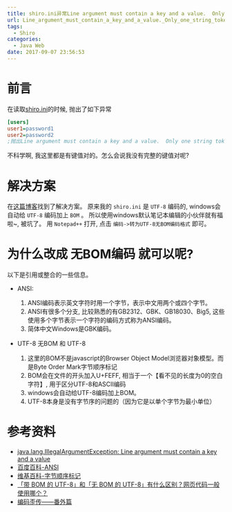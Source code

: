 ```yaml
---
title: shiro.ini异常Line argument must contain a key and a value.  Only one string token was found.
url: Line_argument_must_contain_a_key_and_a_value._Only_one_string_token_was_found.
tags:
  - Shiro
categories:
  - Java Web
date: 2017-09-07 23:56:53
---
```

# 前言
在读取[shiro.ini](https://shiro.apache.org/)的时候, 抛出了如下异常
```ini
[users]
user1=password1
user2=password2
;抛出Line argument must contain a key and a value.  Only one string token was found.
```
不科学啊, 我这里都是有键值对的。怎么会说我没有完整的键值对呢?
<!-- more -->

# 解决方案
在[这篇博客](http://learningtogrowup.iteye.com/blog/2232917)找到了解决方案。
原来我的 ` shiro.ini ` 是 ` UTF-8 ` 编码的, windows会自动给 ` UTF-8 ` 编码加上 ` BOM ` 。
所以使用windows默认笔记本编辑的小伙伴就有福啦~, 被坑了。
用 ` Notepad++ ` 打开, 点击 ` 编码->转为UTF-8无BOM编码格式 ` 即可。

# 为什么改成 无BOM编码 就可以呢?
以下是引用或整合的一些信息。
- ANSI:
  1. ANSI编码表示英文字符时用一个字节，表示中文用两个或四个字节。
  2. ANSI有很多个分支, 比较熟悉的有GB2312、GBK、GB18030、Big5, 这些使用多个字节表示一个字符的编码方式称为ANSI编码。
  3. 简体中文Windows是GBK编码。
   
- UTF-8 无BOM 和 UTF-8
  1. 这里的BOM不是javascript的Browser Object Model浏览器对象模型。而是Byte Order Mark字节顺序标记
  2. BOM会在文件的开头加入U+FEFF, 相当于一个【看不见的长度为0的空白字符】, 用于区分UTF-8和ASCII编码
  3. windows会自动给UTF-8编码加上BOM。
  4. UTF-8本身是没有字节序的问题的（因为它是以单个字节为最小单位）
  
# 参考资料
- [java.lang.IllegalArgumentException: Line argument must contain a key and a value](http://learningtogrowup.iteye.com/blog/2232917)
- [百度百科-ANSI](https://baike.baidu.com/item/ANSI)
- [维基百科-字节顺序标记](https://zh.wikipedia.org/wiki/字节顺序标记)
- [「带 BOM 的 UTF-8」和「无 BOM 的 UTF-8」有什么区别？网页代码一般使用哪个？](https://www.zhihu.com/question/20167122)
- [编码歪传——番外篇](http://jimliu.net/2015/03/07/something-about-encoding-extra/)
